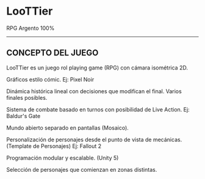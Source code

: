 # LooTTier
RPG Argento 100%

-------------------
 CONCEPTO DEL JUEGO
-------------------

 LooTTier es un juego rol playing game (RPG) con cámara isométrica 2D.
 
 Gráficos estilo cómic. Ej: Pixel Noir
 
 Dinámica histórica lineal con decisiones que modifican el final. Varios finales posibles.
 
 Sistema de combate basado en turnos con posibilidad de Live Action. Ej: Baldur's Gate
 
 Mundo abierto separado en pantallas (Mosaico).
 
 Personalización de personajes desde el punto de vista de mecánicas. (Template de Personajes) Ej: Fallout 2
 
 Programación modular y escalable. (Unity 5)
 
 Selección de personajes que comienzan en zonas distintas.
 

